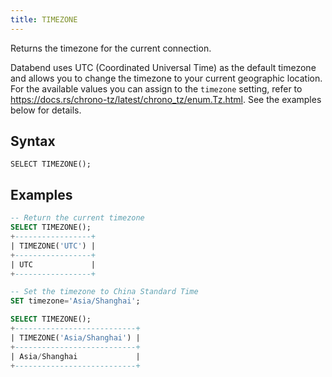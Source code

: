 ```yaml
---
title: TIMEZONE
---
```


Returns the timezone for the current connection.

Databend uses UTC (Coordinated Universal Time) as the default timezone and allows you to change the timezone to your current geographic location. For the available values you can assign to the `timezone` setting, refer to https://docs.rs/chrono-tz/latest/chrono_tz/enum.Tz.html. See the examples below for details.

## Syntax

```
SELECT TIMEZONE();
```

## Examples

```sql
-- Return the current timezone
SELECT TIMEZONE();
+-----------------+
| TIMEZONE('UTC') |
+-----------------+
| UTC             |
+-----------------+

-- Set the timezone to China Standard Time
SET timezone='Asia/Shanghai';

SELECT TIMEZONE();
+---------------------------+
| TIMEZONE('Asia/Shanghai') |
+---------------------------+
| Asia/Shanghai             |
+---------------------------+
```